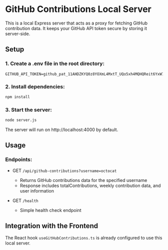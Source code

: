 
# GitHub Contributions Local Server

This is a local Express server that acts as a proxy for fetching GitHub contribution data. It keeps your GitHub API token secure by storing it server-side.

## Setup

### 1. Create a .env file in the root directory:
```
GITHUB_API_TOKEN=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
```

### 2. Install dependencies:
```bash
npm install
```

### 3. Start the server:
```bash
node server.js
```

The server will run on http://localhost:4000 by default.

## Usage

### Endpoints:

* GET `/api/github-contributions?username=octocat`
  * Returns GitHub contributions data for the specified username
  * Response includes totalContributions, weekly contribution data, and user information
  
* GET `/health`
  * Simple health check endpoint

## Integration with the Frontend

The React hook `useGitHubContributions.ts` is already configured to use this local server.
